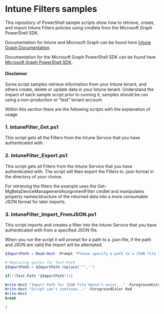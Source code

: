 # Intune Filters samples

This repository of PowerShell sample scripts show how to retrieve, create, and import Intune Filters policies using cmdlets from the Microsoft Graph PowerShell SDK.

Documentation for Intune and Microsoft Graph can be found here [Intune Graph Documentation](https://developer.microsoft.com/en-us/graph/docs/api-reference/beta/resources/intune_graph_overview).

Documentation for the Microsoft Graph PowerShell SDK can be found here [Microsoft Graph PowerShell SDK](https://learn.microsoft.com/en-us/powershell/microsoftgraph/get-started?view=graph-powershell-1.0).

#### Disclaimer
Some script samples retrieve information from your Intune tenant, and others create, delete or update data in your Intune tenant.  Understand the impact of each sample script prior to running it; samples should be run using a non-production or "test" tenant account. 

Within this section there are the following scripts with the explanation of usage.

### 1. IntuneFilter_Get.ps1
This script gets all the Filters from the Intune Service that you have authenticated with.

### 2. IntuneFilter_Export.ps1
This script gets all Filters from the Intune Service that you have authenticated with. The script will then export the Filters to .json format in the directory of your choice.

For retrieving the filters the example uses the Get-MgBetaDeviceManagementAssignmentFilter cmdlet and manipulates property names/structure of the returned data into a more consumable JSON format for later imports.

### 3. IntuneFilter_Import_FromJSON.ps1
This script imports and creates a filter into the Intune Service that you have authenticated with from a specified JSON file.

When you run the script it will prompt for a path to a .json file, if the path and JSON are valid the import will be attempted.

```PowerShell
$ImportPath = Read-Host -Prompt "Please specify a path to a JSON file to import data from e.g. C:\IntuneOutput\Policies\policy.json"

# Replacing quotes for Test-Path
$ImportPath = $ImportPath.replace('"','')

if(!(Test-Path "$ImportPath")){

Write-Host "Import Path for JSON file doesn't exist..." -ForegroundColor Red
Write-Host "Script can't continue..." -ForegroundColor Red
Write-Host
break

}
```